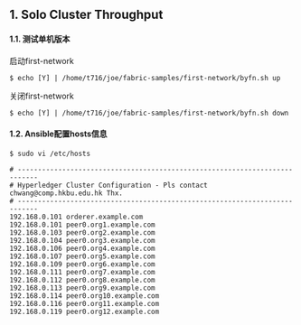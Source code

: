 ## 1. Solo Cluster Throughput

#### 1.1. 测试单机版本

启动first-network
```shell
$ echo [Y] | /home/t716/joe/fabric-samples/first-network/byfn.sh up
```

关闭first-network
```shell
$ echo [Y] | /home/t716/joe/fabric-samples/first-network/byfn.sh down
```

#### 1.2. Ansible配置hosts信息

```shell
$ sudo vi /etc/hosts
```

```shell
# ---------------------------------------------------------------------------
# Hyperledger Cluster Configuration - Pls contact chwang@comp.hkbu.edu.hk Thx.
# ---------------------------------------------------------------------------
192.168.0.101 orderer.example.com
192.168.0.101 peer0.org1.example.com
192.168.0.103 peer0.org2.example.com
192.168.0.104 peer0.org3.example.com
192.168.0.106 peer0.org4.example.com
192.168.0.107 peer0.org5.example.com
192.168.0.109 peer0.org6.example.com
192.168.0.111 peer0.org7.example.com
192.168.0.112 peer0.org8.example.com
192.168.0.113 peer0.org9.example.com
192.168.0.114 peer0.org10.example.com
192.168.0.116 peer0.org11.example.com
192.168.0.119 peer0.org12.example.com
```

